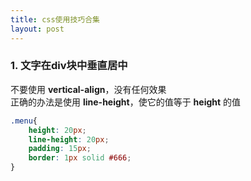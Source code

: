 ```yaml
---
title: css使用技巧合集
layout: post
---
```


### 1. 文字在div块中垂直居中
不要使用 __vertical-align__，没有任何效果  
正确的办法是使用 __line-height__，使它的值等于 __height__ 的值
```css
.menu{
    height: 20px;
    line-height: 20px;
    padding: 15px;        
    border: 1px solid #666;
}
```
